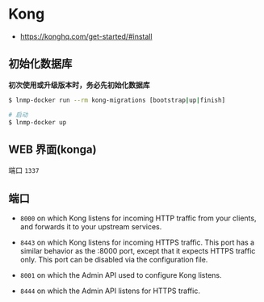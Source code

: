 # Kong

* https://konghq.com/get-started/#install

## 初始化数据库

**初次使用或升级版本时，务必先初始化数据库**

```bash
$ lnmp-docker run --rm kong-migrations [bootstrap|up|finish]

# 启动
$ lnmp-docker up
```

## WEB 界面(konga)

端口 `1337`

## 端口

* `8000` on which Kong listens for incoming HTTP traffic from your clients, and forwards it to your upstream services.

* `8443` on which Kong listens for incoming HTTPS traffic. This port has a similar behavior as the :8000 port, except that it expects HTTPS traffic only. This port can be disabled via the configuration file.

* `8001` on which the Admin API used to configure Kong listens.
* `8444` on which the Admin API listens for HTTPS traffic.
